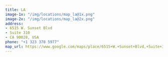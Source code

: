 ```yaml
---
title: LA
image-1x: "/img/locations/map_la@1x.png"
image-2x: "/img/locations/map_la@2x.png"
address:
- 6515 W. Sunset Blvd
- Suite 310
- CA 90028, USA
phone: "+1 323 378 5977"
map_url: https://www.google.com/maps/place/6515+W.+Sunset+Blvd,+Suite+310+CA+90028,+USA
---
```



